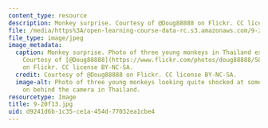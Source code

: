 ```yaml
---
content_type: resource
description: Monkey surprise. Courtesy of @Doug88888 on Flickr. CC license BY-NC-SA.
file: /media/https%3A/open-learning-course-data-rc.s3.amazonaws.com/9-20-animal-behavior-fall-2013/d9241d6b1c35ce1a454d77032ea1cbe4_9-20f13.jpg
file_type: image/jpeg
image_metadata:
  caption: Monkey surprise. Photo of three young monkeys in Thailand expressing surprise.
    Courtesy of [@Doug88888](https://www.flickr.com/photos/doug88888/5888927678/)
    on Flickr. CC license BY-NC-SA.
  credit: Courtesy of @Doug88888 on Flickr. CC license BY-NC-SA.
  image-alt: Photo of three young monkeys looking quite shocked at something going
    on behind the camera in Thailand.
resourcetype: Image
title: 9-20f13.jpg
uid: d9241d6b-1c35-ce1a-454d-77032ea1cbe4
---
```

